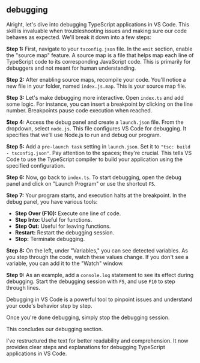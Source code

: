 
## debugging

Alright, let's dive into debugging TypeScript applications in VS Code. This skill is invaluable when troubleshooting issues and making sure our code behaves as expected. We'll break it down into a few steps:

**Step 1:** First, navigate to your `tsconfig.json` file. In the `emit` section, enable the "source map" feature. A source map is a file that helps map each line of TypeScript code to its corresponding JavaScript code. This is primarily for debuggers and not meant for human understanding.

**Step 2:** After enabling source maps, recompile your code. You'll notice a new file in your folder, named `index.js.map`. This is your source map file.

**Step 3:** Let's make debugging more interactive. Open `index.ts` and add some logic. For instance, you can insert a breakpoint by clicking on the line number. Breakpoints pause code execution when reached.

**Step 4:** Access the debug panel and create a `launch.json` file. From the dropdown, select `node.js`. This file configures VS Code for debugging. It specifies that we'll use Node.js to run and debug our program.

**Step 5:** Add a `pre-launch task` setting in `launch.json`. Set it to `"tsc: build - tsconfig.json"`. Pay attention to the spaces; they're crucial. This tells VS Code to use the TypeScript compiler to build your application using the specified configuration.

**Step 6:** Now, go back to `index.ts`. To start debugging, open the debug panel and click on "Launch Program" or use the shortcut `F5`.

**Step 7:** Your program starts, and execution halts at the breakpoint. In the debug panel, you have various tools:

- **Step Over (F10):** Execute one line of code.
- **Step Into:** Useful for functions.
- **Step Out:** Useful for leaving functions.
- **Restart:** Restart the debugging session.
- **Stop:** Terminate debugging.

**Step 8:** On the left, under "Variables," you can see detected variables. As you step through the code, watch these values change. If you don't see a variable, you can add it to the "Watch" window.

**Step 9:** As an example, add a `console.log` statement to see its effect during debugging. Start the debugging session with `F5`, and use `F10` to step through lines.

Debugging in VS Code is a powerful tool to pinpoint issues and understand your code's behavior step by step.

Once you're done debugging, simply stop the debugging session.

This concludes our debugging section.

I've restructured the text for better readability and comprehension. It now provides clear steps and explanations for debugging TypeScript applications in VS Code.
